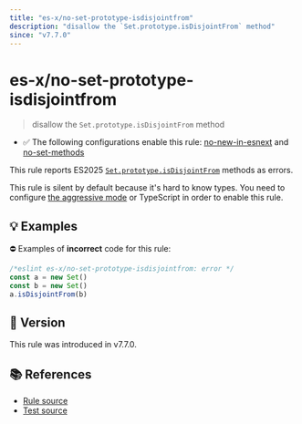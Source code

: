 ```yaml
---
title: "es-x/no-set-prototype-isdisjointfrom"
description: "disallow the `Set.prototype.isDisjointFrom` method"
since: "v7.7.0"
---
```


# es-x/no-set-prototype-isdisjointfrom
> disallow the `Set.prototype.isDisjointFrom` method

- ✅ The following configurations enable this rule: [no-new-in-esnext] and [no-set-methods]

This rule reports ES2025 [`Set.prototype.isDisjointFrom`](https://github.com/tc39/proposal-set-methods) methods as errors.

This rule is silent by default because it's hard to know types. You need to configure [the aggressive mode](https://github.com/eslint-community/eslint-plugin-es-x/tree/master/docs/#the-aggressive-mode) or TypeScript in order to enable this rule.

## 💡 Examples

⛔ Examples of **incorrect** code for this rule:

<eslint-playground type="bad">

```js
/*eslint es-x/no-set-prototype-isdisjointfrom: error */
const a = new Set()
const b = new Set()
a.isDisjointFrom(b)
```

</eslint-playground>

## 🚀 Version

This rule was introduced in v7.7.0.

## 📚 References

- [Rule source](https://github.com/eslint-community/eslint-plugin-es-x/blob/master/lib/rules/no-set-prototype-isdisjointfrom.js)
- [Test source](https://github.com/eslint-community/eslint-plugin-es-x/blob/master/tests/lib/rules/no-set-prototype-isdisjointfrom.js)

[no-new-in-esnext]: ../configs/index.md#no-new-in-esnext
[no-set-methods]: ../configs/index.md#no-set-methods
